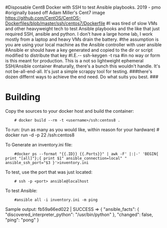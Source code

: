 #Disposable Cent8 Docker with SSH to test Ansible playbooks. 2019 - pmo
#originally based off Adam Miller's Cent7 image https://github.com/CentOS/CentOS-Dockerfiles/blob/master/ssh/centos7/Dockerfile
#I was tired of slow VMs and other heavyweight tech to test Ansible playbooks and the like that just required SSH, ansible and python. I don't have a large home lab, I work mostly from a laptop and heavy VMs drain the battery. 
#the assumption is you are using your local machine as the Ansible controller with user ansible
#Ansible er should have a key generated and copied to the dir or script modified to distribute that key
#I.E.-- ssh-keygen -t rsa 
#in no way or form is this meant for production. This is a not so lightweight ephemeral SSH/Ansible container
#naturally, there's a bunch this wouldn't handle. It's not be-all-end-all. It's just a simple scrappy tool for testing. 
###there's dozen differnt ways to achieve the end need. Do what suits you best. ###
 

# Building 

Copy the sources to your docker host and build the container:

        # docker build --rm -t <username>/ssh:centos8 .

To run:
(run as many as you would like, within reason for your hardware)
        # docker run -d -p 22 <username>/ssh:centos8

To Generate an inventory.ini file:
        
        #docker ps --format "{{.ID}} {{.Ports}}" | awk -F' |:|-' 'BEGIN{ print "[all]"};{ print $1" ansible_connection=local" " ansible_ssh_port="$3 }'>inventory.ini


To test, use the port that was just located:

        # ssh -p <port> ansible@localhost 

To test Ansible:
        
        #ansible all -i inventory.ini -m ping 

Sample output:
       fb59a66ed022 | SUCCESS => {
    "ansible_facts": {
        "discovered_interpreter_python": "/usr/bin/python"
    }, 
    "changed": false, 
    "ping": "pong"
}
